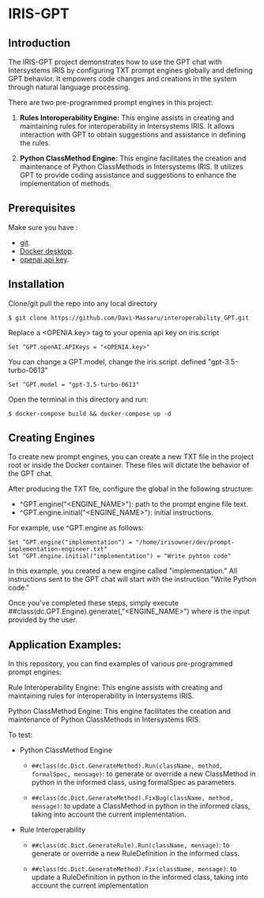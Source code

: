 # IRIS-GPT

## Introduction

The IRIS-GPT project demonstrates how to use the GPT chat with Intersystems IRIS by configuring TXT prompt engines globally and defining GPT behavior. It empowers code changes and creations in the system through natural language processing.

There are two pre-programmed prompt engines in this project:

1. **Rules Interoperability Engine:** This engine assists in creating and maintaining rules for interoperability in Intersystems IRIS. It allows interaction with GPT to obtain suggestions and assistance in defining the rules.

2. **Python ClassMethod Engine:** This engine facilitates the creation and maintenance of Python ClassMethods in Intersystems IRIS. It utilizes GPT to provide coding assistance and suggestions to enhance the implementation of methods.

## Prerequisites
Make sure you have : 
- [git](https://git-scm.com/book/en/v2/Getting-Started-Installing-Git).
- [Docker desktop](https://www.docker.com/products/docker-desktop).
- [openai api key](https://platform.openai.com/account/api-keys).

## Installation 

Clone/git pull the repo into any local directory

```
$ git clone https://github.com/Davi-Massaru/interoperability_GPT.git
```

Replace a <OPENIA.key> tag to your openia api key on iris.script

```
Set ^GPT.openAI.APIKeys = "<OPENIA.key>"
```

You can change a GPT.model, change the iris.script. defined "gpt-3.5-turbo-0613"

```
Set ^GPT.model = "gpt-3.5-turbo-0613"
```

Open the terminal in this directory and run:

```
$ docker-compose build && docker-compose up -d
```

## Creating Engines 

To create new prompt engines, you can create a new TXT file in the project root or inside the Docker container. These files will dictate the behavior of the GPT chat.

After producing the TXT file, configure the global in the following structure:

 - ^GPT.engine("<ENGINE_NAME>"): path to the prompt engine file text.
 - ^GPT.engine.initial("<ENGINE_NAME>"): initial instructions.

For example, use ^GPT.engine as follows:

```
Set ^GPT.engine("implementation") = "/home/irisowner/dev/prompt-implementation-engineer.txt"
Set ^GPT.engine.initial("implementation") = "Write pyhton code"
```

In this example, you created a new engine called "implementation." All instructions sent to the GPT chat will start with the instruction "Write Python code."

Once you've completed these steps, simply execute ##class(dc.GPT.Engine).generate(<message>,"<ENGINE_NAME>") where <message> is the input provided by the user.

## Application Examples: 

In this repository, you can find examples of various pre-programmed prompt engines:

Rule Interoperability Engine: This engine assists with creating and maintaining rules for interoperability in Intersystems IRIS.

Python ClassMethod Engine: This engine facilitates the creation and maintenance of Python ClassMethods in Intersystems IRIS.

To test:

- Python ClassMethod Engine
    - ```##class(dc.Dict.GenerateMethod).Run(className, method, formalSpec, mensage)```: to generate or override a new ClassMethod in python in the informed class, using formalSpec as parameters.

    - ```##class(dc.Dict.GenerateMethod).FixBug(className, method, mensage)```: to update a ClassMethod in python in the informed class, taking into account the current implementation.

- Rule Interoperability

    - ```##class(dc.Dict.GenerateRule).Run(className, mensage)```: to generate or override a new RuleDefinition in the informed class.

    - ```##class(dc.Dict.GenerateMethod).Fix(className, mensage)```: to update a RuleDefinition in python in the informed class, taking into account the current implementation

    